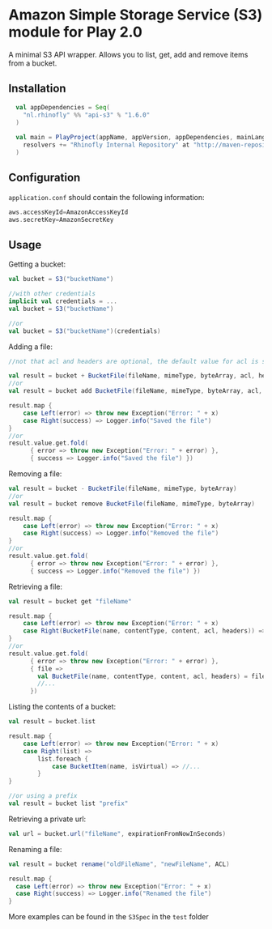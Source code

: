 Amazon Simple Storage Service (S3) module for Play 2.0
=====================================================

A minimal S3 API wrapper. Allows you to list, get, add and remove items from a bucket.


Installation
------------

``` scala
  val appDependencies = Seq(
    "nl.rhinofly" %% "api-s3" % "1.6.0"
  )
  
  val main = PlayProject(appName, appVersion, appDependencies, mainLang = SCALA).settings(
    resolvers += "Rhinofly Internal Repository" at "http://maven-repository.rhinofly.net:8081/artifactory/libs-release-local"
  )
```

Configuration
-------------

`application.conf` should contain the following information:

``` scala
aws.accessKeyId=AmazonAccessKeyId
aws.secretKey=AmazonSecretKey
```

Usage
-----

Getting a bucket:

``` scala
val bucket = S3("bucketName")

//with other credentials
implicit val credentials = ...
val bucket = S3("bucketName")

//or
val bucket = S3("bucketName")(credentials)
```

Adding a file:

``` scala
//not that acl and headers are optional, the default value for acl is set to PUBLIC_READ.

val result = bucket + BucketFile(fileName, mimeType, byteArray, acl, headers)
//or
val result = bucket add BucketFile(fileName, mimeType, byteArray, acl, headers)

result.map { 
	case Left(error) => throw new Exception("Error: " + x)
	case Right(success) => Logger.info("Saved the file")
}
//or
result.value.get.fold(
      { error => throw new Exception("Error: " + error) },
      { success => Logger.info("Saved the file") })
```      

Removing a file:

``` scala
val result = bucket - BucketFile(fileName, mimeType, byteArray)
//or
val result = bucket remove BucketFile(fileName, mimeType, byteArray)

result.map { 
	case Left(error) => throw new Exception("Error: " + x)
	case Right(success) => Logger.info("Removed the file")
}
//or
result.value.get.fold(
      { error => throw new Exception("Error: " + error) },
      { success => Logger.info("Removed the file") })
``` 

Retrieving a file:

``` scala
val result = bucket get "fileName"

result.map { 
	case Left(error) => throw new Exception("Error: " + x)
	case Right(BucketFile(name, contentType, content, acl, headers)) => //...
}
//or
result.value.get.fold(
      { error => throw new Exception("Error: " + error) },
      { file => 
      	val BucketFile(name, contentType, content, acl, headers) = file
      	//...
      })
``` 

Listing the contents of a bucket:

``` scala
val result = bucket.list

result.map {
	case Left(error) => throw new Exception("Error: " + x)
	case Right(list) => 
		list.foreach {
	   		case BucketItem(name, isVirtual) => //...
		}
}

//or using a prefix
val result = bucket list "prefix"
```

Retrieving a private url:

``` scala
val url = bucket.url("fileName", expirationFromNowInSeconds)
```

Renaming a file:

``` scala
val result = bucket rename("oldFileName", "newFileName", ACL)

result.map { 
  case Left(error) => throw new Exception("Error: " + x)
  case Right(success) => Logger.info("Renamed the file")
}
```

More examples can be found in the `S3Spec` in the `test` folder